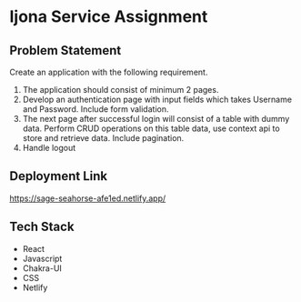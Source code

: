 # Ijona Service Assignment

## Problem Statement

Create an application with the following requirement.
1) The application should consist of minimum 2 pages.
2) Develop an authentication page with input fields which takes 
Username and Password. Include form validation.
3) The next page after successful login will consist of a table with 
dummy data. Perform CRUD operations on this table data, use 
context api to store and retrieve data. Include pagination.
4) Handle logout

## Deployment Link
https://sage-seahorse-afe1ed.netlify.app/ 

## Tech Stack

* React
* Javascript
* Chakra-UI
* CSS
* Netlify
